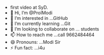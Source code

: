 - first video at SyD.
- 👋 Hi, I’m @ProIModi
- 👀 I’m interested in ...GitHub
- 🌱 I’m currently learning ...Git
- 💞️ I’m looking to collaborate on ... students 
- 📫 How to reach me ...call 9662484464
- 😄 Pronouns: ...Modi Sir
- ⚡ Fun fact: ...i4u
